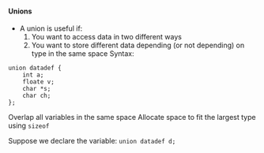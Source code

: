 
#### Unions
- A union is useful if:
	1. You want to access data in two different ways
	2. You want to store different data depending (or not depending) on type in the same space
Syntax:
```
union datadef {
	int a;
	floate v;
	char *s;
	char ch;
};
```
Overlap all variables in the same space
Allocate space to fit the largest type using `sizeof`

Suppose we declare the variable:
`union datadef d;`